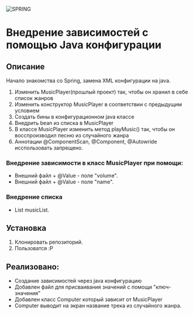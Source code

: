 ![SPRING](https://spring.io/images/spring-logo-2022-dark-2f10e8055653ec50e693eb444291d742.svg)

# Внедрение зависимостей с помощью Java конфигурации

## Описание
Начало знакомства со Spring, замена XML конфигурации на java.
1. Изменить MusicPlayer(прошлый проект) так, чтобы он хранил в себе список жанров
2. Изменить конструктор MusicPlayer в соответствии с предыдущим условием
3. Создать бины в конфигурационном java классе
4. Внедрить bean из списка в MusicPlayer
5. В классе MusicPlayer изменить метод playMusic() так, чтобы он восспроизводил песню из случайного жанра
6. Аннотации @ComponentScan, @Component, @Autowride исспользовать запрещено.
### Внедрение зависимости в класс MusicPlayer при помощи:
- Внешний файл + @Value - поле "volume".
- Внешний файл + @Value - поле "name".
### Внедрение списка
- List<Music> musicList.

## Установка 
1. Клонировать репозиторий.
2. Пользоватся :P

## Реализовано:

- Создание зависимостей через java конфигурацию
- Добавлен файл для присваивания значений с помощи "ключ-значения"
- Добавлен класс Computer который зависит от MusicPlayer
- Computer выводит на экран название трека из случайного жанра.


